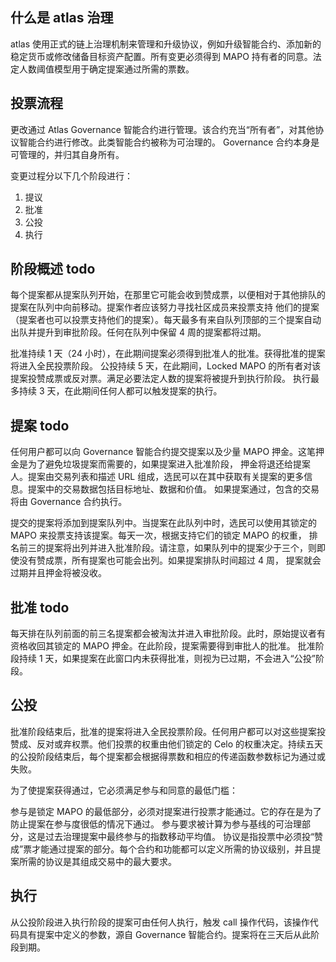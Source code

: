 ## 什么是 atlas 治理

atlas 使用正式的链上治理机制来管理和升级协议，例如升级智能合约、添加新的稳定货币或修改储备目标资产配置。所有变更必须得到
MAPO 持有者的同意。法定人数阈值模型用于确定提案通过所需的票数。

## 投票流程

更改通过 Atlas Governance 智能合约进行管理。该合约充当“所有者”，对其他协议智能合约进行修改。此类智能合约被称为可治理的。
Governance 合约本身是可管理的，并归其自身所有。

变更过程分以下几个阶段进行：

1. 提议
2. 批准
3. 公投
4. 执行

## 阶段概述 todo

每个提案都从提案队列开始，在那里它可能会收到赞成票，以便相对于其他排队的提案在队列中向前移动。提案作者应该努力寻找社区成员来投票支持
他们的提案（提案者也可以投票支持他们的提案）。每天最多有来自队列顶部的三个提案自动出队并提升到审批阶段。任何在队列中保留 4
周的提案都将过期。

批准持续 1 天（24 小时），在此期间提案必须得到批准人的批准。获得批准的提案将进入全民投票阶段。
公投持续 5 天，在此期间，Locked MAPO 的所有者对该提案投赞成票或反对票。满足必要法定人数的提案将被提升到执行阶段。
执行最多持续 3 天，在此期间任何人都可以触发提案的执行。

## 提案 todo

任何用户都可以向 Governance 智能合约提交提案以及少量 MAPO 押金。这笔押金是为了避免垃圾提案而需要的，如果提案进入批准阶段，
押金将退还给提案人。提案由交易列表和描述 URL 组成，选民可以在其中获取有关提案的更多信息。提案中的交易数据包括目标地址、数据和价值。
如果提案通过，包含的交易将由 Governance 合约执行。

提交的提案将添加到提案队列中。当提案在此队列中时，选民可以使用其锁定的 MAPO 来投票支持该提案。每天一次，根据支持它们的锁定
MAPO 的权重，
排名前三的提案将出列并进入批准阶段。请注意，如果队列中的提案少于三个，则即使没有赞成票，所有提案也可能会出列。如果提案排队时间超过
4 周，
提案就会过期并且押金将被没收。

## 批准 todo

每天排在队列前面的前三名提案都会被淘汰并进入审批阶段。此时，原始提议者有资格收回其锁定的 MAPO 押金。在此阶段，提案需要得到审批人的批准。
批准阶段持续 1 天，如果提案在此窗口内未获得批准，则视为已过期，不会进入“公投”阶段。

## 公投

批准阶段结束后，批准的提案将进入全民投票阶段。任何用户都可以对这些提案投赞成、反对或弃权票。他们投票的权重由他们锁定的 Celo
的权重决定。持续五天的公投阶段结束后，每个提案都会根据得票数和相应的传递函数参数标记为通过或失败。

为了使提案获得通过，它必须满足参与和同意的最低门槛：

参与是锁定 MAPO 的最低部分，必须对提案进行投票才能通过。它的存在是为了防止提案在参与度很低的情况下通过。
参与要求被计算为参与基线的可治理部分，这是过去治理提案中最终参与的指数移动平均值。
协议是指投票中必须投“赞成”票才能通过提案的部分。每个合约和功能都可以定义所需的协议级别，并且提案所需的协议是其组成交易中的最大要求。

## 执行

从公投阶段进入执行阶段的提案可由任何人执行，触发 call 操作代码，该操作代码具有提案中定义的参数，源自 Governance
智能合约。提案将在三天后从此阶段到期。